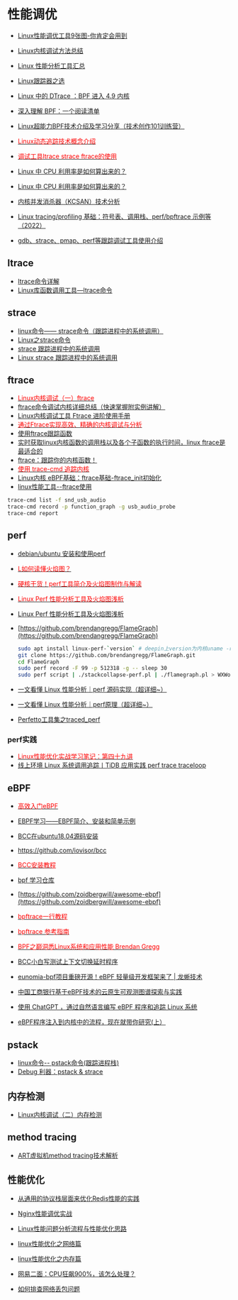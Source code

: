 # 性能调优

- [Linux性能调优工具9张图-你肯定会用到](https://mp.weixin.qq.com/s?__biz=MzUxMjEyNDgyNw==&mid=2247498209&idx=1&sn=80567d62967575953d0d33132841d907&chksm=f96b8b15ce1c0203b09acee19f2570a011678987077c7a0c3905a6ba108cfeae21ee121ca9da&token=526082791&lang=zh_CN&scene=21#wechat_redirect)
- [Linux内核调试方法总结](https://www.cnblogs.com/alantu2018/p/8997149.html)
- [Linux 性能分析工具汇总](https://mp.weixin.qq.com/s/n42ngcgBdbCdF927ncTa3Q)
- [Linux跟踪器之选](https://linux.cn/article-9424-1.html)
- [Linux 中的 DTrace ：BPF 进入 4.9 内核](https://linux.cn/article-8038-1.html)
- [深入理解 BPF：一个阅读清单](https://linux.cn/article-9507-1.html)
- [Linux超能力BPF技术介绍及学习分享（技术创作101训练营）](https://cloud.tencent.com/developer/article/1698426)
- [<font color=Red>Linux动态追踪技术概念介绍</font>](https://www.toutiao.com/article/7077801491347833374)

- [<font color=Red>调试工具ltrace strace ftrace的使用</font>](https://lzz5235.github.io/2013/11/22/ltrace-strace-ftrace.html)

- [Linux 中 CPU 利用率是如何算出来的？](https://mp.weixin.qq.com/s/NoVJlGQFh02NiuE3d355XQ)
- [Linux 中 CPU 利用率是如何算出来的？](https://mp.weixin.qq.com/s/bxuKq1up9xs3VfZaPfbkxw)

- [内核并发消杀器（KCSAN）技术分析](https://mp.weixin.qq.com/s/VoxZEXnGQNzIx8STBcQzkQ)
- [Linux tracing/profiling 基础：符号表、调用栈、perf/bpftrace 示例等（2022）](http://arthurchiao.art/blog/linux-tracing-basis-zh/#412-%E5%8A%9F%E8%83%BD%E4%BA%8C%E8%B0%83%E7%94%A8%E6%A0%88%E5%B1%95%E5%BC%80stack-unwinding)
- [gdb、strace、pmap、perf等跟踪调试工具使用介绍](https://blog.csdn.net/wzx8731/article/details/106631071)

## ltrace

- [ltrace命令详解](https://www.cnblogs.com/machangwei-8/p/10388938.html)
- [Linux库函数调用工具—ltrace命令](https://www.toutiao.com/article/6793545198694564355)

## strace

- [linux命令—— strace命令（跟踪进程中的系统调用）](https://www.cnblogs.com/kongzhongqijing/articles/4913192.html)
- [Linux之strace命令](https://blog.csdn.net/a6864657/article/details/123915757)
- [strace 跟踪进程中的系统调用](https://linuxtools-rst.readthedocs.io/zh_CN/latest/tool/gdb.html)
- [Linux strace 跟踪进程中的系统调用](https://www.toutiao.com/article/7090332571376337408)

## ftrace

- [<font color=Red>Linux内核调试（一）ftrace</font>](https://carlyleliu.github.io/2021/Linux%E5%86%85%E6%A0%B8%E8%B0%83%E8%AF%95%EF%BC%88%E4%B8%80%EF%BC%89ftrace/)
- [ftrace命令调试内核详细总结（快速掌握附实例讲解）](https://blog.csdn.net/Luckiers/article/details/124646205)
- [Linux内核调试工具 Ftrace 进阶使用手册](https://blog.csdn.net/longerzone/article/details/16884703)
- [<font color=Red>通过Ftrace实现高效、精确的内核调试与分析</font>](https://zhuanlan.zhihu.com/p/644133270)
- [使用ftrace跟踪函数](https://blog.csdn.net/scarecrow_byr/article/details/102748967)
- [实时获取linux内核函数的调用栈以及各个子函数的执行时间，linux ftrace是最适合的](https://www.toutiao.com/w/1737234292871172)
- [ftrace：跟踪你的内核函数！](https://zhuanlan.zhihu.com/p/33267453)
- [<font color=Red>使用 trace-cmd 追踪内核</font>](https://linux.cn/article-13852-1.html)
- [Linux内核 eBPF基础：ftrace基础-ftrace_init初始化](https://blog.csdn.net/Rong_Toa/article/details/116718182)
- [linux性能工具--ftrace使用](https://blog.csdn.net/u012489236/article/details/119519361)

```bash
trace-cmd list -f snd_usb_audio
trace-cmd record -p function_graph -g usb_audio_probe
trace-cmd report
```

## perf

- [debian/ubuntu 安装和使用perf](https://blog.csdn.net/zhangpeterx/article/details/98505349)
- [<font color=Red>L如何读懂火焰图？</font>](https://ruanyifeng.com/blog/2017/09/flame-graph.html)
- [<font color=Red>硬核干货！perf工具简介及火焰图制作与解读</font>](https://zhuanlan.zhihu.com/p/530622057)
- [<font color=Red>Linux Perf 性能分析工具及火焰图浅析</font>](https://zhuanlan.zhihu.com/p/54276509)
- [Linux Perf 性能分析工具及火焰图浅析](https://kernel.0voice.com/forum.php?mod=viewthread&tid=6072)
- [https://github.com/brendangregg/FlameGraph](https://github.com/brendangregg/FlameGraph)

    ```bash
    sudo apt install linux-perf-`version` # deepin上version为内核uname -r对应的前两位版本号，如：5.15
    git clone https://github.com/brendangregg/FlameGraph.git
    cd FlameGraph
    sudo perf record -F 99 -p 512318 -g -- sleep 30
    sudo perf script | ./stackcollapse-perf.pl | ./flamegraph.pl > WXWork.exe.svg
    ```

- [一文看懂 Linux 性能分析｜perf 源码实现（超详细~）](https://www.toutiao.com/article/7154336826105266726/)
- [一文看懂 Linux 性能分析｜perf原理（超详细~）](https://www.toutiao.com/article/7154278740749517347/)
- [Perfetto工具集之traced_perf](https://mp.weixin.qq.com/s/AubfEBTfwcyslSqWLYl6ag)

### perf实践

- [<font color=Red>Linux性能优化实战学习笔记：第四十九讲</font>](https://www.bbsmax.com/A/QW5YvYZ9dm/)
- [线上环境 Linux 系统调用追踪丨TiDB 应用实践 perf trace traceloop](https://pingcap.com/zh/blog/online-environment-analysis-system)

## eBPF

- [<font color=Red>高效入门eBPF</font>](http://kerneltravel.net/blog/2021/ebpf_beginner/ebpf.pdf)
- [EBPF学习——EBPF简介、安装和简单示例](http://kerneltravel.net/blog/2020/ebpf_ljr_no1/)
- [BCC在ubuntu18.04源码安装](https://blog.csdn.net/qq_33344148/article/details/123255679)
- <https://github.com/iovisor/bcc>

- [<font color=Red>BCC安装教程</font>](https://github.com/realwujing/ebpf-learning/blob/main/BCC.md)
- [bpf 学习仓库](https://github.com/DavadDi/bpf_study)
- [https://github.com/zoidbergwill/awesome-ebpf](https://github.com/zoidbergwill/awesome-ebpf)

- [<font color=Red>bpftrace一行教程</font>](https://github.com/iovisor/bpftrace/blob/master/docs/tutorial_one_liners_chinese.md)
- [<font color=Red>bpftrace 参考指南</font>](https://github.com/iovisor/bpftrace/blob/master/docs/reference_guide.md)
- [<font color=Red>BPF之巅洞悉Linux系统和应用性能 Brendan Gregg</font>](https://blog.csdn.net/qq_31220203/article/details/118686482)
- [BCC小白写测试上下文切换延时程序](https://mp.weixin.qq.com/s/98XAzJ-9SByM2RzhUcYsMQ)

- [eunomia-bpf项目重磅开源！eBPF 轻量级开发框架来了 | 龙蜥技术](https://www.toutiao.com/article/7168812402375787043/)
- [中国工商银行基于eBPF技术的云原生可观测图谱探索与实践](https://www.toutiao.com/article/7156057067848106530)
- [使用 ChatGPT ，通过自然语言编写 eBPF 程序和追踪 Linux 系统](https://mp.weixin.qq.com/s/zx-zxoKZQqsaK2pU0fj7FQ)
- [eBPF程序注入到内核中的流程，现在就带你研究(上）](https://mp.weixin.qq.com/s/iwpV4akZDIukDVFH-PJ7lA)

## pstack

- [linux命令-- pstack命令(跟踪进程栈)](https://blog.csdn.net/jusu10/article/details/121745153)
- [Debug 利器：pstack & strace](https://www.cnblogs.com/chenxinshuo/p/11986858.html)

## 内存检测

- [Linux内核调试（二）内存检测](https://carlyleliu.github.io/2021/Linux%E5%86%85%E6%A0%B8%E8%B0%83%E8%AF%95%EF%BC%88%E4%BA%8C%EF%BC%89%E5%86%85%E5%AD%98%E6%A3%80%E6%B5%8B/)

## method tracing

- [ART虚拟机method tracing技术解析](https://mp.weixin.qq.com/s/j-zgr50wCY5beppYpXGAyQ)

## 性能优化

- [从通用的协议栈层面来优化Redis性能的实践](https://www.toutiao.com/article/7103456440978997763)
- [Nginx性能调优实战](https://www.toutiao.com/article/7146843167709594147/)

- [Linux性能问题分析流程与性能优化思路](https://www.toutiao.com/article/7090814899458146855/)
- [linux性能优化之网络篇](https://www.toutiao.com/article/7152791666980651531/)
- [linux性能优化之内存篇](https://www.toutiao.com/article/7152410220101583401/)

- [网易二面：CPU狂飙900%，该怎么处理？](https://www.toutiao.com/article/7199661075120669216)
- [如何排查网络丢包问题](https://mp.weixin.qq.com/s/H2P0-WcnZDzMCnLm0xcZ6A)
